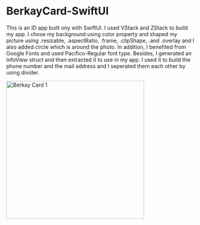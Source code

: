 # BerkayCard-SwiftUI

This is an ID app built ony with SwiftUI. I used VStack and ZStack to build my app. I chose my background using color property and shaped my picture using .resizable, .aspectRatio, .frame, .clipShape, .and .overlay and I also added circle which is around the photo. In addition, I benefited from Google Fonts and used Pacifico-Regular font type. Besides, I generated an InfoView struct and then extracted it to use in my app. I used it to build the phone number and the mail address and I seperated them each other by using divider.

<img width="367" alt="Berkay Card 1" src="https://user-images.githubusercontent.com/92036779/185337075-cc5676d8-8ead-4a81-9a8c-99c2bca18cfa.png">
